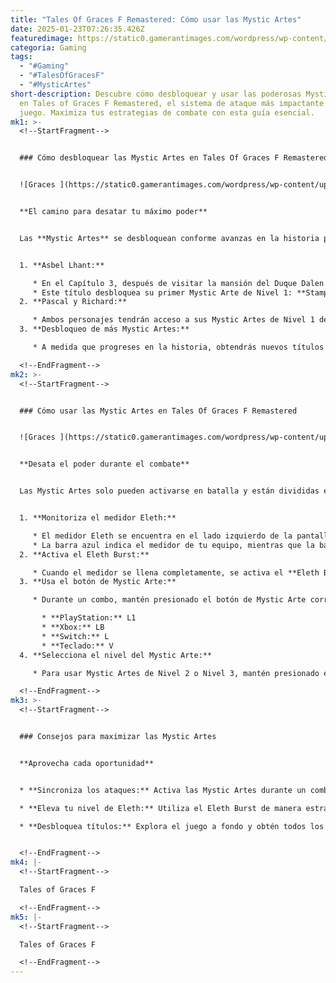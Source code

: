 ```yaml
---
title: "Tales Of Graces F Remastered: Cómo usar las Mystic Artes"
date: 2025-01-23T07:26:35.426Z
featuredimage: https://static0.gamerantimages.com/wordpress/wp-content/uploads/2025/01/tales-of-graces-f-asbel-using-mystic-artes.jpg?q=70&fit=crop&w=1140&h=&dpr=1
categoria: Gaming
tags:
  - "#Gaming"
  - "#TalesOfGracesF"
  - "#MysticArtes"
short-description: Descubre cómo desbloquear y usar las poderosas Mystic Artes
  en Tales of Graces F Remastered, el sistema de ataque más impactante del
  juego. Maximiza tus estrategias de combate con esta guía esencial.
mk1: >-
  <!--StartFragment-->


  ### Cómo desbloquear las Mystic Artes en Tales Of Graces F Remastered


  ![Graces ](https://static0.gamerantimages.com/wordpress/wp-content/uploads/2025/01/tales-of-graces-f-asbel-stampede-strike-mystic-artes.jpg?q=49&fit=crop&w=825&dpr=2 "Graces ")


  **El camino para desatar tu máximo poder**


  Las **Mystic Artes** se desbloquean conforme avanzas en la historia principal del juego. Aquí tienes los pasos clave para acceder a ellas:


  1. **Asbel Lhant:**

     * En el Capítulo 3, después de visitar la mansión del Duque Dalen en Gralsyde, Asbel obtendrá el título **Espada del Rey** tras discutir los planes para recuperar el trono.
     * Este título desbloquea su primer Mystic Arte de Nivel 1: **Stampede Strike**.
  2. **Pascal y Richard:**

     * Ambos personajes tendrán acceso a sus Mystic Artes de Nivel 1 después de explorar las ruinas.
  3. **Desbloqueo de más Mystic Artes:**

     * A medida que progreses en la historia, obtendrás nuevos títulos que incluirán habilidades Mystic Artes. Busca los títulos que tengan íconos de espadas para identificarlos.

  <!--EndFragment-->
mk2: >-
  <!--StartFragment-->


  ### Cómo usar las Mystic Artes en Tales Of Graces F Remastered


  ![Graces ](https://static0.gamerantimages.com/wordpress/wp-content/uploads/2025/01/tales-of-graces-f-eleth-level-to-use-mystic-artes.jpg?q=49&fit=crop&w=825&dpr=2 "Graces ")


  **Desata el poder durante el combate**


  Las Mystic Artes solo pueden activarse en batalla y están divididas en tres niveles según la potencia del ataque. Sigue estos pasos para utilizarlas:


  1. **Monitoriza el medidor Eleth:**

     * El medidor Eleth se encuentra en el lado izquierdo de la pantalla.
     * La barra azul indica el medidor de tu equipo, mientras que la barra roja pertenece a los enemigos.
  2. **Activa el Eleth Burst:**

     * Cuando el medidor se llena completamente, se activa el **Eleth Burst**, un estado que permite usar las Mystic Artes.
  3. **Usa el botón de Mystic Arte:**

     * Durante un combo, mantén presionado el botón de Mystic Arte correspondiente:

       * **PlayStation:** L1
       * **Xbox:** LB
       * **Switch:** L
       * **Teclado:** V
  4. **Selecciona el nivel del Mystic Arte:**

     * Para usar Mystic Artes de Nivel 2 o Nivel 3, mantén presionado el botón hasta que el número del nivel cambie.

  <!--EndFragment-->
mk3: >-
  <!--StartFragment-->


  ### Consejos para maximizar las Mystic Artes


  **Aprovecha cada oportunidad**


  * **Sincroniza los ataques:** Activa las Mystic Artes durante un combo para asegurar un daño máximo.

  * **Eleva tu nivel de Eleth:** Utiliza el Eleth Burst de manera estratégica para acceder a los niveles superiores de Mystic Artes.

  * **Desbloquea títulos:** Explora el juego a fondo y obtén todos los títulos necesarios para desbloquear las Mystic Artes de cada personaje.


  <!--EndFragment-->
mk4: |-
  <!--StartFragment-->

  Tales of Graces F

  <!--EndFragment-->
mk5: |-
  <!--StartFragment-->

  Tales of Graces F

  <!--EndFragment-->
---
```

